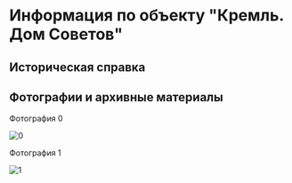 # Информация по объекту "Кремль. Дом Советов"

## Историческая справка

## Фотографии и архивные материалы

Фотография 0

![0](/1_Compressed.jpg)

Фотография 1

![1](/35.1_Compressed.jpg)

